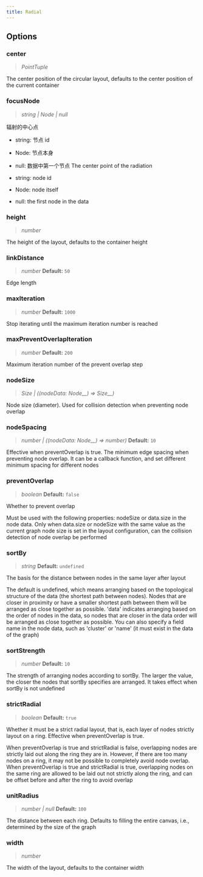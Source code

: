 ```yaml
---
title: Radial
---
```


## Options

### center

> _PointTuple_

The center position of the circular layout, defaults to the center position of the current container

### focusNode

> _string \|_ _Node_ _\| null_

辐射的中心点

- string: 节点 id

- Node: 节点本身

- null: 数据中第一个节点 The center point of the radiation

- string: node id

- Node: node itself

- null: the first node in the data

### height

> _number_

The height of the layout, defaults to the container height

### linkDistance

> _number_ **Default:** `50`

Edge length

### maxIteration

> _number_ **Default:** `1000`

Stop iterating until the maximum iteration number is reached

### maxPreventOverlapIteration

> _number_ **Default:** `200`

Maximum iteration number of the prevent overlap step

### nodeSize

> _Size_ _\| ((nodeData:_ _Node\_\_) =>_ _Size\_\_)_

Node size (diameter). Used for collision detection when preventing node overlap

### nodeSpacing

> _number \| ((nodeData:_ _Node\_\_) => number)_ **Default:** `10`

Effective when preventOverlap is true. The minimum edge spacing when preventing node overlap. It can be a callback function, and set different minimum spacing for different nodes

### preventOverlap

> _boolean_ **Default:** `false`

Whether to prevent overlap

Must be used with the following properties: nodeSize or data.size in the node data. Only when data.size or nodeSize with the same value as the current graph node size is set in the layout configuration, can the collision detection of node overlap be performed

### sortBy

> _string_ **Default:** `undefined`

The basis for the distance between nodes in the same layer after layout

The default is undefined, which means arranging based on the topological structure of the data (the shortest path between nodes). Nodes that are closer in proximity or have a smaller shortest path between them will be arranged as close together as possible. 'data' indicates arranging based on the order of nodes in the data, so nodes that are closer in the data order will be arranged as close together as possible. You can also specify a field name in the node data, such as 'cluster' or 'name' (it must exist in the data of the graph)

### sortStrength

> _number_ **Default:** `10`

The strength of arranging nodes according to sortBy. The larger the value, the closer the nodes that sortBy specifies are arranged. It takes effect when sortBy is not undefined

### strictRadial

> _boolean_ **Default:** `true`

Whether it must be a strict radial layout, that is, each layer of nodes strictly layout on a ring. Effective when preventOverlap is true.

When preventOverlap is true and strictRadial is false, overlapping nodes are strictly laid out along the ring they are in. However, if there are too many nodes on a ring, it may not be possible to completely avoid node overlap. When preventOverlap is true and strictRadial is true, overlapping nodes on the same ring are allowed to be laid out not strictly along the ring, and can be offset before and after the ring to avoid overlap

### unitRadius

> _number \| null_ **Default:** `100`

The distance between each ring. Defaults to filling the entire canvas, i.e., determined by the size of the graph

### width

> _number_

The width of the layout, defaults to the container width
